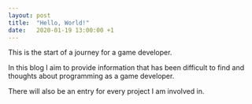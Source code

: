 ```yaml
---
layout: post
title:  "Hello, World!"
date:   2020-01-19 13:00:00 +1
---
```


This is the start of a journey for a game developer.

In this blog I aim to provide information that has been difficult to find and thoughts about programming as a game developer.

There will also be an entry for every project I am involved in.
